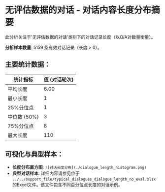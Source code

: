 # 无评估数据的对话 - 对话内容长度分布摘要

此分析关注于'无评估数据的对话'类别下的对话记录长度（以Q/A对数量衡量）。

**分析样本数量**: 5159 条有效对话记录（长度 > 0）。

## 主要统计数据：
| 统计指标        | 值 (对话轮次) |
|-----------------|---------------|
| 平均长度        | 6.00       |
| 最小长度        | 1       |
| 25%分位点       | 1       |
| 中位数 (50%)    | 3    |
| 75%分位点       | 8       |
| 最大长度        | 110       |

## 可视化与典型样本：
- **长度分布直方图**: `![对话长度分布](./dialogue_length_histogram.png)`
- **典型对话样本**: 详细内容请参见位于 `../../support_file/typical_dialogues_dialogue_length_no_eval.xlsx` 的Excel文件。该文件包含不同百分位点长度的对话示例。
